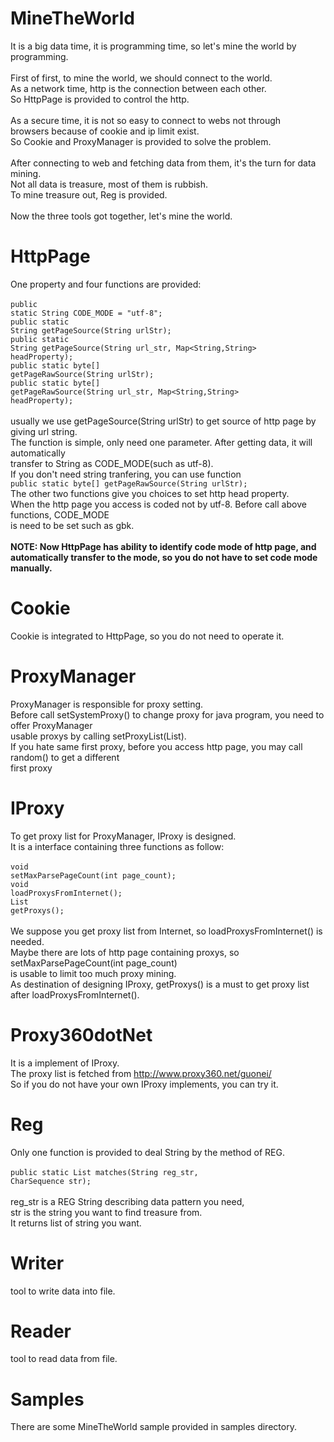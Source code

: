# MineTheWorld
It is a big data time, it is programming time, so let's mine the world by programming.<br/>
<br/>
First of first, to mine the world, we should connect to the world.<br/>
As a network time, http is the connection between each other.<br/>
So HttpPage is provided to control the http.<br/>
<br/>
As a secure time, it is not so easy to connect to webs not through<br/>
browsers because of cookie and ip limit exist.<br/>
So Cookie and ProxyManager is provided to solve the problem.<br/>
<br/>
After connecting to web and fetching data from them, it's the turn for data mining.<br/>
Not all data is treasure, most of them is rubbish.<br/>
To mine treasure out, Reg is provided.<br/>
<br/>
Now the three tools got together, let's mine the world.<br/>

# HttpPage
One property and four functions are provided:<br/><br/>
  <code>public static String CODE_MODE = "utf-8";</code><br/>
  <code>public static String getPageSource(String urlStr);</code><br/>
  <code>public static String getPageSource(String url_str, Map<String,String> headProperty);</code><br/>
  <code>public static byte[] getPageRawSource(String urlStr);</code><br/>
  <code>public static byte[] getPageRawSource(String url_str, Map<String,String> headProperty);</code><br/><br/>
usually we use getPageSource(String urlStr) to get source of http page by giving url string.<br/>
The function is simple, only need one parameter. After getting data, it will automatically<br/>
transfer to String as CODE_MODE(such as utf-8).<br/>
If you don't need string tranfering, you can use function<br/>
  <code>public static byte[] getPageRawSource(String urlStr);</code><br/>
The other two functions give you choices to set http head property.<br/>
When the http page you access is coded not by utf-8. Before call above functions, CODE_MODE<br/>
is need to be set such as gbk.<br/><br/>
<b>NOTE: Now HttpPage has ability to identify code mode of http page, and automatically transfer to
the mode, so you do not have to set code mode manually.</b>

# Cookie
Cookie is integrated to HttpPage, so you do not need to operate it.

# ProxyManager
ProxyManager is responsible for proxy setting.<br/>
Before call setSystemProxy() to change proxy for java program, you need to offer ProxyManager<br/>
usable proxys by calling setProxyList(List<String>).<br/>
If you hate same first proxy, before you access http page, you may call random() to get a different<br/>
first proxy

# IProxy
To get proxy list for ProxyManager, IProxy is designed.<br/>
It is a interface containing three functions as follow:<br/><br/>
  <code>void setMaxParsePageCount(int page_count);</code><br/>
  <code>void loadProxysFromInternet();</code><br/>
  <code>List<String> getProxys();</code><br/><br/>
We suppose you get proxy list from Internet, so loadProxysFromInternet() is needed.<br/>
Maybe there are lots of http page containing proxys, so setMaxParsePageCount(int page_count)<br/>
is usable to limit too much proxy mining.<br/>
As destination of designing IProxy, getProxys() is a must to get proxy list after loadProxysFromInternet().<br/>

# Proxy360dotNet
It is a implement of IProxy.<br/>
The proxy list is fetched from http://www.proxy360.net/guonei/<br/>
So if you do not have your own IProxy implements, you can try it.

# Reg
Only one function is provided to deal String by the method of REG.<br/><br/>
  <code>public static List<String> matches(String reg_str, CharSequence str);</code><br/><br/>
reg_str is a REG String describing data pattern you need,<br/>
str is the string you want to find treasure from.<br/>
It returns list of string you want.<br/>

# Writer
tool to write data into file.

# Reader
tool to read data from file.

# Samples
There are some MineTheWorld sample provided in samples directory.
